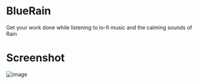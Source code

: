 # BlueRain
Get your work done while listening to lo-fi music and the calming sounds of Rain

# Screenshot
![image](https://user-images.githubusercontent.com/81752891/178332475-1338f6cf-34fd-43c4-9ad3-815a8ca9ad12.png)
